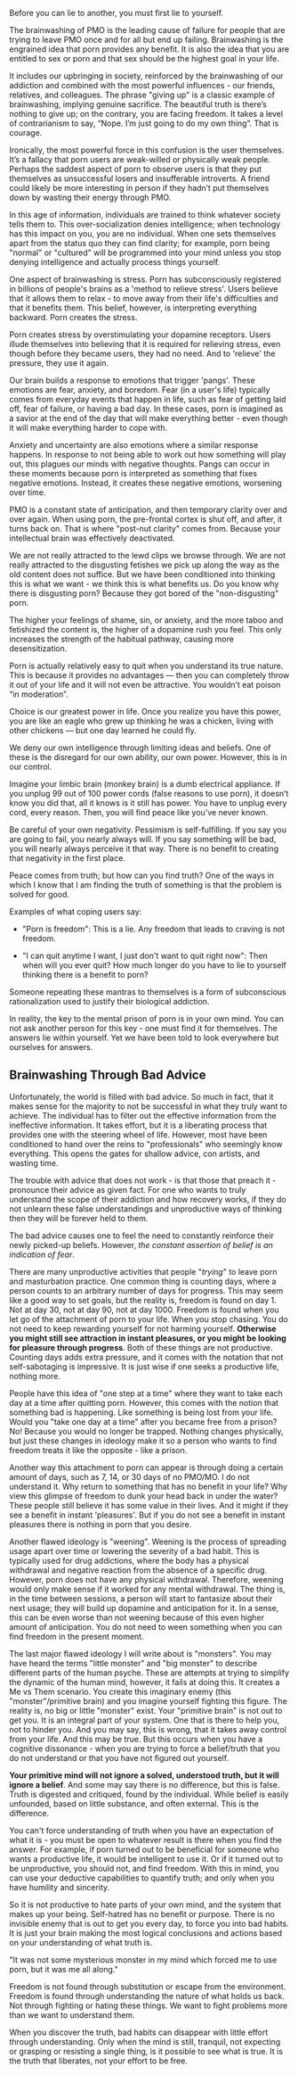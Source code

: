 Before you can lie to another, you must first lie to yourself.

The brainwashing of PMO is the leading cause of failure for people that are trying to leave PMO once and for all but end up failing. Brainwashing is the engrained idea that porn provides any benefit. It is also the idea that you are entitled to sex or porn and that sex should be the highest goal in your life.

It includes our upbringing in society, reinforced by the brainwashing of our addiction and combined with the most powerful influences - our friends, relatives, and colleagues. The phrase "giving up" is a classic example of brainwashing, implying genuine sacrifice. The beautiful truth is there’s nothing to give up; on the contrary, you are facing freedom. It takes a level of contrarianism to say, “Nope. I’m just going to do my own thing”. That is courage.

Ironically, the most powerful force in this confusion is the user themselves. It’s a fallacy that porn users are weak-willed or physically weak people. Perhaps the saddest aspect of porn to observe users is that they put themselves as unsuccessful losers and insufferable introverts. A friend could likely be more interesting in person if they hadn’t put themselves down by wasting their energy through PMO.

In this age of information, individuals are trained to think whatever society tells them to. This over-socialization denies intelligence; when technology has this impact on you, you are no individual. When one sets themselves apart from the status quo they can find clarity; for example, porn being "normal" or "cultured" will be programmed into your mind unless you stop denying intelligence and actually process things yourself.

One aspect of brainwashing is stress. Porn has subconsciously registered in billions of people's brains as a 'method to relieve stress'. Users believe that it allows them to relax - to move away from their life's difficulties and that it benefits them. This belief, however, is interpreting everything backward. Porn creates the stress.

Porn creates stress by overstimulating your dopamine receptors. Users illude themselves into believing that it is required for relieving stress, even though before they became users, they had no need. And to 'relieve' the pressure, they use it again.

Our brain builds a response to emotions that trigger 'pangs'. These emotions are fear, anxiety, and boredom. Fear (in a user's life) typically comes from everyday events that happen in life, such as fear of getting laid off, fear of failure, or having a bad day. In these cases, porn is imagined as a savior at the end of the day that will make everything better - even though it will make everything harder to cope with.

Anxiety and uncertainty are also emotions where a similar response happens. In response to not being able to work out how something will play out, this plagues our minds with negative thoughts. Pangs can occur in these moments because porn is interpreted as something that fixes negative emotions. Instead, it creates these negative emotions, worsening over time.

PMO is a constant state of anticipation, and then temporary clarity over and over again. When using porn, the pre-frontal cortex is shut off, and after, it turns back on. That is where "post-nut clarity" comes from. Because your intellectual brain was effectively deactivated.

We are not really attracted to the lewd clips we browse through. We are not really attracted to the disgusting fetishes we pick up along the way as the old content does not suffice. But we have been conditioned into thinking this is what we want - we think this is what benefits us. Do you know why there is disgusting porn? Because they got bored of the "non-disgusting" porn.

The higher your feelings of shame, sin, or anxiety, and the more taboo and fetishized the content is, the higher of a dopamine rush you feel. This only increases the strength of the habitual pathway, causing more desensitization.

Porn is actually relatively easy to quit when you understand its true nature. This is because it provides no advantages — then you can completely throw it out of your life and it will not even be attractive. You wouldn’t eat poison “in moderation”.

Choice is our greatest power in life. Once you realize you have this power, you are like an eagle who grew up thinking he was a chicken, living with other chickens — but one day learned he could fly.

We deny our own intelligence through limiting ideas and beliefs. One of these is the disregard for our own ability, our own power. However, this is in our control.

Imagine your limbic brain (monkey brain) is a dumb electrical appliance. If you unplug 99 out of 100 power cords (false reasons to use porn), it doesn’t know you did that, all it knows is it still has power. You have to unplug every cord, every reason. Then, you will find peace like you’ve never known.

Be careful of your own negativity. Pessimism is self-fulfilling. If you say you are going to fail, you nearly always will. If you say something will be bad, you will nearly always perceive it that way. There is no benefit to creating that negativity in the first place.

Peace comes from truth; but how can you find truth? One of the ways in which I know that I am finding the truth of something is that the problem is solved for good.

Examples of what coping users say:

- "Porn is freedom": This is a lie. Any freedom that leads to craving is not freedom.

- "I can quit anytime I want, I just don't want to quit right now": Then when will you ever quit? How much longer do you have to lie to yourself thinking there is a benefit to porn?

Someone repeating these mantras to themselves is a form of subconscious rationalization used to justify their biological addiction.

In reality, the key to the mental prison of porn is in your own mind. You can not ask another person for this key - one must find it for themselves. The answers lie within yourself. Yet we have been told to look everywhere but ourselves for answers.

## Brainwashing Through Bad Advice

Unfortunately, the world is filled with bad advice. So much in fact, that it makes sense for the majority to not be successful in what they truly want to achieve. The individual has to filter out the effective information from the ineffective information. It takes effort, but it is a liberating process that provides one with the steering wheel of life. However, most have been conditioned to hand over the reins to "professionals" who seemingly know everything. This opens the gates for shallow advice, con artists, and wasting time.

The trouble with advice that does not work - is that those that preach it - pronounce their advice as given fact. For one who wants to truly understand the scope of their addiction and how recovery works, if they do not unlearn these false understandings and unproductive ways of thinking then they will be forever held to them.

The bad advice causes one to feel the need to constantly reinforce their newly picked-up beliefs. However, *the constant assertion of belief is an indication of fear*.

There are many unproductive activities that people "*trying*" to leave porn and masturbation practice. One common thing is counting days, where a person counts to an arbitrary number of days for progress. This may seem like a good way to set goals, but the reality is, freedom is found on day 1. Not at day 30, not at day 90, not at day 1000. Freedom is found when you let go of the attachment of porn to your life. When you stop chasing. You do not need to keep rewarding yourself for not harming yourself. **Otherwise you might still see attraction in instant pleasures, or you might be looking for pleasure through progress**. Both of these things are not productive. Counting days adds extra pressure, and it comes with the notation that not self-sabotaging is impressive. It is just wise if one seeks a productive life, nothing more.

People have this idea of "one step at a time" where they want to take each day at a time after quitting porn. However, this comes with the notion that something bad is happening. Like something is being lost from your life. Would you "take one day at a time" after you became free from a prison? No! Because you would no longer be trapped. Nothing changes physically, but just these changes in ideology make it so a person who wants to find freedom treats it like the opposite - like a prison.

Another way this attachment to porn can appear is through doing a certain amount of days, such as 7, 14, or 30 days of no PMO/MO. I do not understand it. Why return to something that has no benefit in your life? Why view this glimpse of freedom to dunk your head back in under the water? These people still believe it has some value in their lives. And it might if they see a benefit in instant 'pleasures'. But if you do not see a benefit in instant pleasures there is nothing in porn that you desire.

Another flawed ideology is "weening". Weening is the process of spreading usage apart over time or lowering the severity of a bad habit. This is typically used for drug addictions, where the body has a physical withdrawal and negative reaction from the absence of a specific drug. However, porn does not have any physical withdrawal. Therefore, weening would only make sense if it worked for any mental withdrawal. The thing is, in the time between sessions, a person will start to fantasize about their next usage; they will build up dopamine and anticipation for it. In a sense, this can be even worse than not weening because of this even higher amount of anticipation. You do not need to ween something when you can find freedom in the present moment.

The last major flawed ideology I will write about is "monsters". You may have heard the terms "little monster" and "big monster" to describe different parts of the human psyche. These are attempts at trying to simplify the dynamic of the human mind, however, it fails at doing this. It creates a Me vs Them scenario. You create this imaginary enemy (this "monster"/primitive brain) and you imagine yourself fighting this figure. The reality is, no big or little "monster" exist. Your "primitive brain" is not out to get you. It is an integral part of your system. One that is there to help you, not to hinder you. And you may say, this is wrong, that it takes away control from your life. And this may be true. But this occurs when you have a cognitive dissonance - when you are trying to force a belief/truth that you do not understand or that you have not figured out yourself.

**Your primitive mind will not ignore a solved, understood truth, but it will ignore a belief**. And some may say there is no difference, but this is false. Truth is digested and critiqued, found by the individual. While belief is easily unfounded, based on little substance, and often external. This is the difference.

You can't force understanding of truth when you have an expectation of what it is - you must be open to whatever result is there when you find the answer. For example, if porn turned out to be beneficial for someone who wants a productive life, it would be intelligent to use it. Or if it turned out to be unproductive, you should not, and find freedom. With this in mind, you can use your deductive capabilities to quantify truth; and only when you have humility and sincerity.

So it is not productive to hate parts of your own mind, and the system that makes up your being. Self-hatred has no benefit or purpose. There is no invisible enemy that is out to get you every day, to force you into bad habits. It is just your brain making the most logical conclusions and actions based on your understanding of what truth is.

"It was not some mysterious monster in my mind which forced me to use porn, but it was me all along."

Freedom is not found through substitution or escape from the environment. Freedom is found through understanding the nature of what holds us back. Not through fighting or hating these things. We want to fight problems more than we want to understand them.

When you discover the truth, bad habits can disappear with little effort through understanding. Only when the mind is still, tranquil, not expecting or grasping or resisting a single thing, is it possible to see what is true. It is the truth that liberates, not your effort to be free.